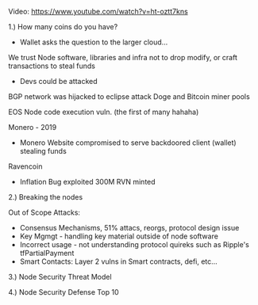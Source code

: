 Video: https://www.youtube.com/watch?v=ht-oztt7kns

1.) How many coins do you have?
- Wallet asks the question to the larger cloud...

We trust Node software, libraries and infra not to drop modify, or craft transactions to steal funds

- Devs could be attacked 



BGP network was hijacked to eclipse attack Doge and Bitcoin miner pools

EOS Node code execution vuln. (the first of many hahaha)

Monero - 2019
- Monero Website compromised to serve backdoored client (wallet) stealing funds

Ravencoin 
- Inflation Bug exploited 300M RVN minted

2.) Breaking the nodes

Out of Scope Attacks:
- Consensus Mechanisms, 51% attacs, reorgs, protocol design issue
- Key Mgmgt - handling key material outside of node software
- Incorrect usage - not understanding protocol quireks such as Ripple's tfPartialPayment
- Smart Contacts: Layer 2 vulns in Smart contracts, defi, etc...

3.) Node Security Threat Model 

4.) Node Security Defense Top 10 
